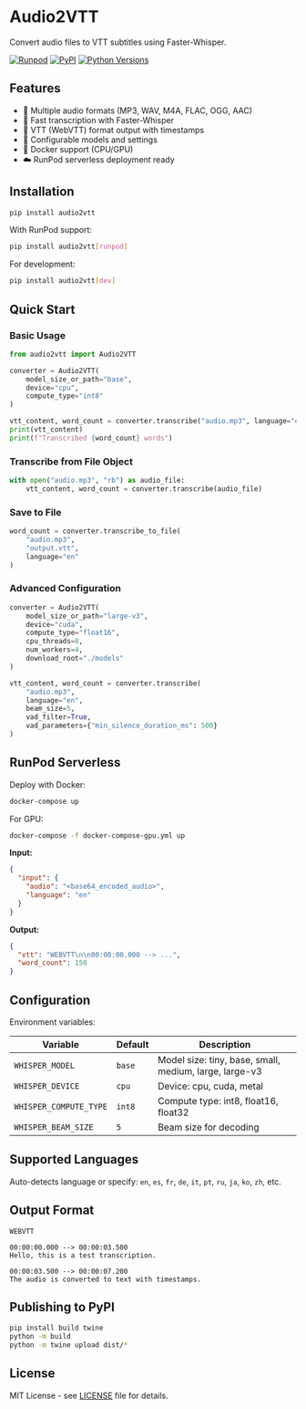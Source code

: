 # Audio2VTT

Convert audio files to VTT subtitles using Faster-Whisper.

[![Runpod](https://api.runpod.io/badge/garylab/audio2vtt)](https://console.runpod.io/hub/garylab/audio2vtt)
[![PyPI](https://img.shields.io/pypi/v/audio2vtt.svg)](https://pypi.org/project/audio2vtt/)
[![Python Versions](https://img.shields.io/pypi/pyversions/audio2vtt.svg)](https://pypi.org/project/audio2vtt/)

## Features

- 🎵 Multiple audio formats (MP3, WAV, M4A, FLAC, OGG, AAC)
- 🚀 Fast transcription with Faster-Whisper
- 📝 VTT (WebVTT) format output with timestamps
- 🔧 Configurable models and settings
- 🐳 Docker support (CPU/GPU)
- ☁️ RunPod serverless deployment ready

## Installation

```bash
pip install audio2vtt
```

With RunPod support:

```bash
pip install audio2vtt[runpod]
```

For development:

```bash
pip install audio2vtt[dev]
```

## Quick Start

### Basic Usage

```python
from audio2vtt import Audio2VTT

converter = Audio2VTT(
    model_size_or_path="base",
    device="cpu",
    compute_type="int8"
)

vtt_content, word_count = converter.transcribe("audio.mp3", language="en")
print(vtt_content)
print(f"Transcribed {word_count} words")
```

### Transcribe from File Object

```python
with open("audio.mp3", "rb") as audio_file:
    vtt_content, word_count = converter.transcribe(audio_file)
```

### Save to File

```python
word_count = converter.transcribe_to_file(
    "audio.mp3",
    "output.vtt",
    language="en"
)
```

### Advanced Configuration

```python
converter = Audio2VTT(
    model_size_or_path="large-v3",
    device="cuda",
    compute_type="float16",
    cpu_threads=8,
    num_workers=4,
    download_root="./models"
)

vtt_content, word_count = converter.transcribe(
    "audio.mp3",
    language="en",
    beam_size=5,
    vad_filter=True,
    vad_parameters={"min_silence_duration_ms": 500}
)
```

## RunPod Serverless

Deploy with Docker:

```bash
docker-compose up
```

For GPU:

```bash
docker-compose -f docker-compose-gpu.yml up
```

**Input:**
```json
{
  "input": {
    "audio": "<base64_encoded_audio>",
    "language": "en"
  }
}
```

**Output:**
```json
{
  "vtt": "WEBVTT\n\n00:00:00.000 --> ...",
  "word_count": 150
}
```

## Configuration

Environment variables:

| Variable | Default | Description |
|----------|---------|-------------|
| `WHISPER_MODEL` | `base` | Model size: tiny, base, small, medium, large, large-v3 |
| `WHISPER_DEVICE` | `cpu` | Device: cpu, cuda, metal |
| `WHISPER_COMPUTE_TYPE` | `int8` | Compute type: int8, float16, float32 |
| `WHISPER_BEAM_SIZE` | `5` | Beam size for decoding |

## Supported Languages

Auto-detects language or specify: `en`, `es`, `fr`, `de`, `it`, `pt`, `ru`, `ja`, `ko`, `zh`, etc.

## Output Format

```
WEBVTT

00:00:00.000 --> 00:00:03.500
Hello, this is a test transcription.

00:00:03.500 --> 00:00:07.200
The audio is converted to text with timestamps.
```

## Publishing to PyPI

```bash
pip install build twine
python -m build
python -m twine upload dist/*
```

## License

MIT License - see [LICENSE](LICENSE) file for details.
